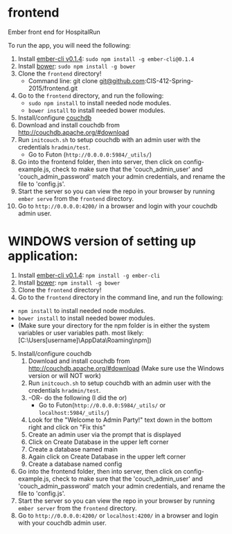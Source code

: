 frontend
========

Ember front end for HospitalRun

To run the app, you will need the following:

1. Install [ember-cli v0.1.4](https://www.npmjs.org/package/ember-cli): `sudo npm install -g ember-cli@0.1.4`
2. Install [bower](https://www.npmjs.org/package/bower): `sudo npm install -g bower`
3. Clone the `frontend` directory! 
   * Command line: git clone git@github.com:CIS-412-Spring-2015/frontend.git
4. Go to the `frontend` directory, and run the following:
    * `sudo npm install` to install needed node modules.
    * `bower install` to install needed bower modules.
5. Install/configure [couchdb](http://couchdb.apache.org/)
  1. Download and install couchdb from http://couchdb.apache.org/#download
  2. Run `initcouch.sh` to setup couchdb with an admin user with the credentials `hradmin/test`.  
      * Go to Futon (`http://0.0.0.0:5984/_utils/`)
6. Go into the frontend folder, then into server, then click on config-example.js, check to make sure that the 'couch_admin_user' and 'couch_admin_password' match your admin credentials, and rename the file to 'config.js'. 
7. Start the server so you can view the repo in your browser by running `ember serve` from the `frontend` directory.
8. Go to `http://0.0.0.0:4200/` in a browser and login with your couchdb admin user.

WINDOWS version of setting up application: 
=======

1. Install [ember-cli v0.1.4](https://www.npmjs.org/package/ember-cli): `npm install -g ember-cli`
2. Install [bower](https://www.npmjs.org/package/bower): `npm install -g bower`
3. Clone the `frontend` directory! 
4. Go to the `frontend` directory in the command line, and run the following:
  * `npm install` to install needed node modules.
  * `bower install` to install needed bower modules.
  * (Make sure your directory for the npm folder is in either the system variables or user variables path. most likely: [C:\Users\[username]\AppData\Roaming\npm])
5. Install/configure couchdb
   1. Download and install couchdb from http://couchdb.apache.org/#download (Make sure use the Windows version or will NOT work)
   2. Run `initcouch.sh` to setup couchdb with an admin user with the credentials `hradmin/test`.
   3. -OR- do the following (I did the or)
        * Go to Futon(`http://0.0.0.0:5984/_utils/` or `localhost:5984/_utils/`)
	1. Look for the "Welcome to Admin Party!" text down in the bottom right and click on "Fix this"
	2. Create an admin user via the prompt that is displayed
	3. Click on Create Database in the upper left corner
	4. Create a database named main
	5. Again click on Create Database in the upper left corner
	6. Create a database named config
6. Go into the frontend folder, then into server, then click on config-example.js, check to make sure that the 'couch_admin_user' and 'couch_admin_password' match your admin credentials, and rename the file to 'config.js'. 
7. Start the server so you can view the repo in your browser by running `ember server` from the `frontend` directory.
8. Go to `http://0.0.0.0:4200/` or `localhost:4200/` in a browser and login with your couchdb admin user.
